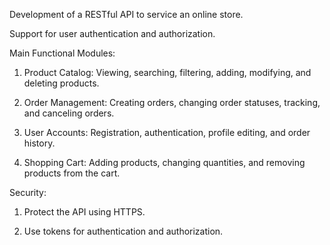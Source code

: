 Development of a RESTful API to service an online store.

Support for user authentication and authorization.

Main Functional Modules:

  1. Product Catalog: Viewing, searching, filtering, adding, modifying, and deleting products.

  2. Order Management: Creating orders, changing order statuses, tracking, and canceling orders.

  3. User Accounts: Registration, authentication, profile editing, and order history.

  4. Shopping Cart: Adding products, changing quantities, and removing products from the cart.

Security:
  1. Protect the API using HTTPS.

  2. Use tokens for authentication and authorization.
